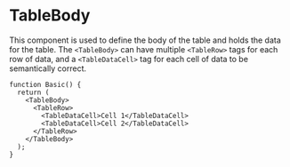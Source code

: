 # TableBody

This component is used to define the body of the table and holds the data for the table. The `<TableBody>` can have multiple `<TableRow>` tags for each row of data, and a `<TableDataCell>` tag for each cell of data to be semantically correct.

```tsx
function Basic() {
  return (
    <TableBody>
      <TableRow>
        <TableDataCell>Cell 1</TableDataCell>
        <TableDataCell>Cell 2</TableDataCell>
      </TableRow>
    </TableBody>
  );
}
```
